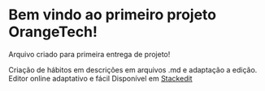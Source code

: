 # Bem vindo ao primeiro projeto OrangeTech! 

Arquivo criado para primeira entrega de projeto!

Criação de hábitos em descrições em arquivos .md e adaptação a edição.
Editor online adaptativo e fácil
Disponível em [Stackedit](https://stackedit.io/app)